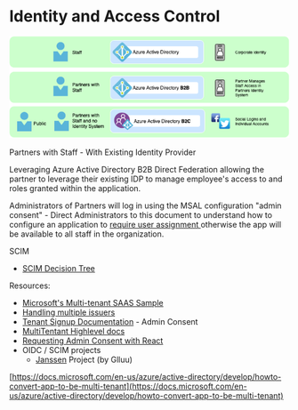 # Identity and Access Control

![Azure Active Directory](../.gitbook/assets/aad.png)

Partners with Staff - With Existing Identity Provider

&#x20;Leveraging Azure Active Directory B2B Direct Federation allowing the partner to leverage their existing IDP to manage employee's access to and roles granted within the application.

Administrators of Partners will log in using the MSAL configuration "admin consent" - Direct Administrators to this document to understand how to configure an application to [require user assignment ](https://docs.microsoft.com/en-us/azure/active-directory/manage-apps/assign-user-or-group-access-portal)otherwise the app will be available to all staff in the organization.



SCIM

* &#x20;[SCIM Decision Tree](https://docs.microsoft.com/en-us/azure/active-directory/app-provisioning/scim-graph-scenarios)

Resources:

* [Microsoft's Multi-tenant SAAS Sample](https://github.com/mspnp/multitenant-saas-guidance)
* [Handling multiple issuers](https://docs.microsoft.com/en-us/azure/active-directory/develop/howto-convert-app-to-be-multi-tenant#update-your-code-to-handle-multiple-issuer-values)
* [Tenant Signup Documentation](https://docs.microsoft.com/en-us/azure/architecture/multitenant-identity/signup) - Admin Consent
* [MultiTentant Highlevel docs ](https://docs.microsoft.com/en-us/azure/architecture/multitenant-identity/)
* [Requesting Admin Consent with React](https://docs.microsoft.com/en-us/azure/active-directory/develop/howto-convert-app-to-be-multi-tenant)
* OIDC / SCIM projects&#x20;
  * [Janssen](https://github.com/JanssenProject) Project (by Glluu) &#x20;



[https://docs.microsoft.com/en-us/azure/active-directory/develop/howto-convert-app-to-be-multi-tenant](https://docs.microsoft.com/en-us/azure/active-directory/develop/howto-convert-app-to-be-multi-tenant)
